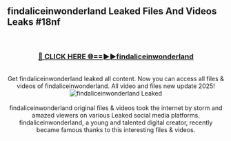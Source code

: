 ## findaliceinwonderland Leaked Files And Videos Leaks #18nf
<br>
<div align="center">
<h3><a href="https://watchclip.my.id/findaliceinwonderland" rel="nofollow">🔴 CLICK HERE 🌐==►►findaliceinwonderland</a></h3>
<br>
Get findaliceinwonderland leaked all content. Now you can access all files & videos of findaliceinwonderland. All video and files new update 2025!
<br>
<a href="https://watchclip.my.id/findaliceinwonderland" rel="nofollow" data-target="animated-image.originalLink"><img src="https://i.ibb.co.com/WyWwxjT/player-gif2.gif" alt="findaliceinwonderland Leaked" style="max-width: 100%; display: inline-block;" data-target="animated-image.originalImage"></a>
<br><br>
findaliceinwonderland original files & videos took the internet by storm and amazed viewers on various Leaked social media platforms. findaliceinwonderland, a young and talented digital creator, recently became famous thanks to this interesting files & videos.
</div>
<br>